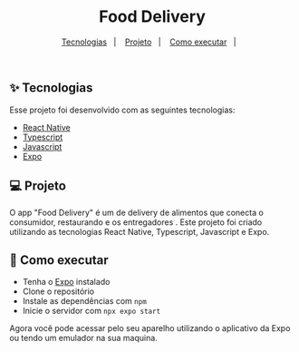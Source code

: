 <h1 align="center">
  Food Delivery
</h1>

<p align="center">
  <a href="#-tecnologias">Tecnologias</a>&nbsp;&nbsp;&nbsp;|&nbsp;&nbsp;&nbsp;
  <a href="#-projeto">Projeto</a>&nbsp;&nbsp;&nbsp;|&nbsp;&nbsp;&nbsp;
  <a href="#-como-executar">Como executar</a>&nbsp;&nbsp;&nbsp;|&nbsp;&nbsp;&nbsp;
</p>

<br>

## ✨ Tecnologias

Esse projeto foi desenvolvido com as seguintes tecnologias:

- [React Native](https://reactnative.dev/)
- [Typescript](https://www.typescriptlang.org/)
- [Javascript]()
- [Expo](https://expo.io/)

## 💻 Projeto

O app "Food Delivery" é um de delivery de alimentos que conecta o consumidor, restaurando e os entregadores . Este projeto foi criado utilizando as tecnologias React Native, Typescript, Javascript e Expo.

## 🚀 Como executar

- Tenha o [Expo](https://expo.io/) instalado
- Clone o repositório
- Instale as dependências com `npm`
- Inicie o servidor com `npx expo start`

Agora você pode acessar pelo seu aparelho utilizando o aplicativo da Expo ou tendo um emulador na sua maquina.

